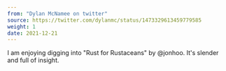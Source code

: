 ```yaml
---
from: "Dylan McNamee on twitter"
source: https://twitter.com/dylanmc/status/1473329613459779585
weight: 1
date: 2021-12-21
---
```

I am enjoying digging into "Rust for Rustaceans" by @jonhoo. It's slender and full of insight.
